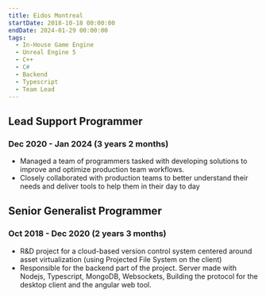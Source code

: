 ```yaml
---
title: Eidos Montreal
startDate: 2018-10-18 00:00:00
endDate: 2024-01-29 00:00:00
tags:
  - In-House Game Engine
  - Unreal Engine 5
  - C++
  - C#
  - Backend
  - Typescript
  - Team Lead
---
```


## Lead Support Programmer
### Dec 2020 - Jan 2024 (3 years 2 months)

- Managed a team of programmers tasked with developing solutions to improve and optimize production team workflows.
- Closely collaborated with production teams to better understand their needs and deliver tools to help them in their day to day

## Senior Generalist Programmer
### Oct 2018 - Dec 2020 (2 years 3 months)

- R&D project for a cloud-based version control system centered around asset virtualization (using Projected File System on the client)
- Responsible for the backend part of the project. Server made with Nodejs, Typescript, MongoDB, Websockets, Building the protocol for the desktop client and the angular web tool.